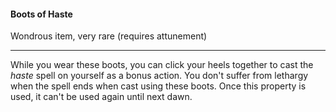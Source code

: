 #### Boots of Haste

Wondrous item, very rare (requires attunement)

---

While you wear these boots, you can click your heels together to cast the *haste* spell on yourself as a bonus action. You don't suffer from lethargy when the spell ends when cast using these boots. Once this property is used, it can't be used again until next dawn.